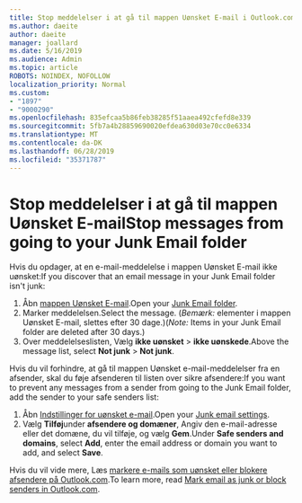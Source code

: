 ```yaml
---
title: Stop meddelelser i at gå til mappen Uønsket E-mail i Outlook.com
ms.author: daeite
author: daeite
manager: joallard
ms.date: 5/16/2019
ms.audience: Admin
ms.topic: article
ROBOTS: NOINDEX, NOFOLLOW
localization_priority: Normal
ms.custom:
- "1897"
- "9000290"
ms.openlocfilehash: 835efcaa5b86feb38285f51aaea492cfefd8e339
ms.sourcegitcommit: 5fb7a4b28859690020efdea630d03e70cc0e6334
ms.translationtype: MT
ms.contentlocale: da-DK
ms.lasthandoff: 06/28/2019
ms.locfileid: "35371787"
---
```

# <a name="stop-messages-from-going-to-your-junk-email-folder"></a><span data-ttu-id="07acf-102">Stop meddelelser i at gå til mappen Uønsket E-mail</span><span class="sxs-lookup"><span data-stu-id="07acf-102">Stop messages from going to your Junk Email folder</span></span>

<span data-ttu-id="07acf-103">Hvis du opdager, at en e-mail-meddelelse i mappen Uønsket E-mail ikke uønsket:</span><span class="sxs-lookup"><span data-stu-id="07acf-103">If you discover that an email message in your Junk Email folder isn't junk:</span></span>

1. <span data-ttu-id="07acf-104">Åbn [mappen Uønsket E-mail](https://outlook.live.com/mail/junkemail).</span><span class="sxs-lookup"><span data-stu-id="07acf-104">Open your [Junk Email folder](https://outlook.live.com/mail/junkemail).</span></span>
1. <span data-ttu-id="07acf-105">Marker meddelelsen.</span><span class="sxs-lookup"><span data-stu-id="07acf-105">Select the message.</span></span> <span data-ttu-id="07acf-106">(*Bemærk:* elementer i mappen Uønsket E-mail, slettes efter 30 dage.)</span><span class="sxs-lookup"><span data-stu-id="07acf-106">(*Note:* Items in your Junk Email folder are deleted after 30 days.)</span></span>
1. <span data-ttu-id="07acf-107">Over meddelelseslisten, Vælg **ikke uønsket** > **ikke uønskede**.</span><span class="sxs-lookup"><span data-stu-id="07acf-107">Above the message list, select **Not junk** > **Not junk**.</span></span>

<span data-ttu-id="07acf-108">Hvis du vil forhindre, at gå til mappen Uønsket e-mail-meddelelser fra en afsender, skal du føje afsenderen til listen over sikre afsendere:</span><span class="sxs-lookup"><span data-stu-id="07acf-108">If you want to prevent any messages from a sender from going to the Junk Email folder, add the sender to your safe senders list:</span></span>

1. <span data-ttu-id="07acf-109">Åbn [Indstillinger for uønsket e-mail](https://go.microsoft.com/fwlink/?linkid=2035804).</span><span class="sxs-lookup"><span data-stu-id="07acf-109">Open your [Junk email settings](https://go.microsoft.com/fwlink/?linkid=2035804).</span></span>
1. <span data-ttu-id="07acf-110">Vælg **Tilføj**under **afsendere og domæner**, Angiv den e-mail-adresse eller det domæne, du vil tilføje, og vælg **Gem**.</span><span class="sxs-lookup"><span data-stu-id="07acf-110">Under **Safe senders and domains**, select **Add**, enter the email address or domain you want to add, and select **Save**.</span></span>

<span data-ttu-id="07acf-111">Hvis du vil vide mere, Læs [markere e-mails som uønsket eller blokere afsendere på Outlook.com](https://support.office.com/article/a3ece97b-82f8-4a5e-9ac3-e92fa6427ae4).</span><span class="sxs-lookup"><span data-stu-id="07acf-111">To learn more, read [Mark email as junk or block senders in Outlook.com](https://support.office.com/article/a3ece97b-82f8-4a5e-9ac3-e92fa6427ae4).</span></span>
